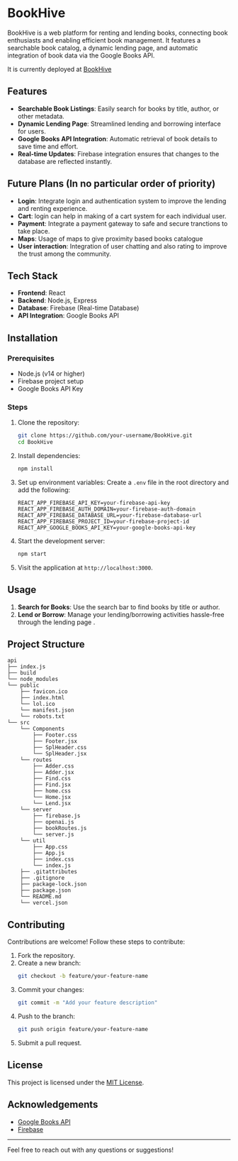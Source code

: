 # BookHive

BookHive is a web platform for renting and lending books, connecting book enthusiasts and enabling efficient book management. It features a searchable book catalog, a dynamic lending page, and automatic integration of book data via the Google Books API.

It is currently deployed at [BookHive](https://the-book-hive.vercel.app/)

## Features

- **Searchable Book Listings**: Easily search for books by title, author, or other metadata.
- **Dynamic Lending Page**: Streamlined lending and borrowing interface for users.
- **Google Books API Integration**: Automatic retrieval of book details to save time and effort.
- **Real-time Updates**: Firebase integration ensures that changes to the database are reflected instantly.

## Future Plans (In no particular order of priority)

- **Login**: Integrate login and authentication system to improve the lending and renting experience.
- **Cart**: login can help in making of a cart system for each individual user.
- **Payment**: Integrate a payment gateway to safe and secure tranctions to take place.
- **Maps**: Usage of maps to give proximity based books catalogue
- **User interaction**: Integration of user chatting and also rating to improve the trust among the community.

## Tech Stack

- **Frontend**: React
- **Backend**: Node.js, Express
- **Database**: Firebase (Real-time Database)
- **API Integration**: Google Books API

## Installation

### Prerequisites
- Node.js (v14 or higher)
- Firebase project setup
- Google Books API Key

### Steps

1. Clone the repository:
   ```bash
   git clone https://github.com/your-username/BookHive.git
   cd BookHive
   ```

2. Install dependencies:
   ```bash
   npm install
   ```

3. Set up environment variables:
   Create a `.env` file in the root directory and add the following:
   ```env
   REACT_APP_FIREBASE_API_KEY=your-firebase-api-key
   REACT_APP_FIREBASE_AUTH_DOMAIN=your-firebase-auth-domain
   REACT_APP_FIREBASE_DATABASE_URL=your-firebase-database-url
   REACT_APP_FIREBASE_PROJECT_ID=your-firebase-project-id
   REACT_APP_GOOGLE_BOOKS_API_KEY=your-google-books-api-key
   ```

4. Start the development server:
   ```bash
   npm start
   ```

5. Visit the application at `http://localhost:3000`.

## Usage

1. **Search for Books**: Use the search bar to find books by title or author.
2. **Lend or Borrow**: Manage your lending/borrowing activities hassle-free through the lending page .

## Project Structure

```
api
├── index.js
├── build
└── node_modules
└── public
    ├── favicon.ico
    ├── index.html
    └── lol.ico
    └── manifest.json
    └── robots.txt
└── src
    └── Components
        ├── Footer.css
        ├── Footer.jsx
        ├── SplHeader.css
        └── SplHeader.jsx
    └── routes
        ├── Adder.css
        ├── Adder.jsx
        ├── Find.css
        ├── Find.jsx
        ├── home.css
        └── Home.jsx
        └── Lend.jsx
    └── server
        ├── firebase.js
        ├── openai.js
        ├── bookRoutes.js
        └── server.js
    └── util
        ├── App.css
        ├── App.js
        ├── index.css
        └── index.js
    ├── .gitattributes
    ├── .gitignore
    ├── package-lock.json
    ├── package.json
    └── README.md
    └── vercel.json
```

## Contributing

Contributions are welcome! Follow these steps to contribute:

1. Fork the repository.
2. Create a new branch:
   ```bash
   git checkout -b feature/your-feature-name
   ```
3. Commit your changes:
   ```bash
   git commit -m "Add your feature description"
   ```
4. Push to the branch:
   ```bash
   git push origin feature/your-feature-name
   ```
5. Submit a pull request.

## License

This project is licensed under the [MIT License](LICENSE).

## Acknowledgements

- [Google Books API](https://developers.google.com/books)
- [Firebase](https://firebase.google.com/)

---
Feel free to reach out with any questions or suggestions!
